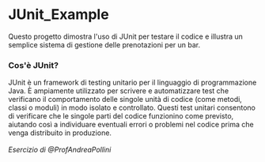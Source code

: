 # JUnit_Example
Questo progetto dimostra l'uso di JUnit per testare il codice e illustra un semplice sistema di gestione delle prenotazioni per un bar.

<h3>Cos'è JUnit?</h3>
JUnit è un framework di testing unitario per il linguaggio di programmazione Java. È ampiamente utilizzato per scrivere e automatizzare test che verificano il comportamento delle singole unità di codice (come metodi, classi o moduli) in modo isolato e controllato.
Questi test unitari consentono di verificare che le singole parti del codice funzionino come previsto, aiutando così a individuare eventuali errori o problemi nel codice prima che venga distribuito in produzione.
<br>
<br>
<i>Esercizio di @ProfAndreaPollini</i>
